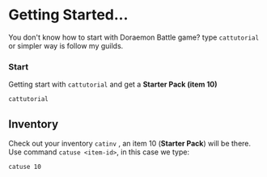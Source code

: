 # Getting Started...

You don't know how to start with Doraemon Battle game? type `cattutorial` or simpler way is follow my guilds.

### Start

Getting start with `cattutorial` and get a **Starter Pack (item 10)**

```
cattutorial
```

## **Inventory**

Check out your inventory `catinv` , an item 10 (**Starter Pack**) will be there. Use command `catuse <item-id>`, in this case we type:

```
catuse 10
```
